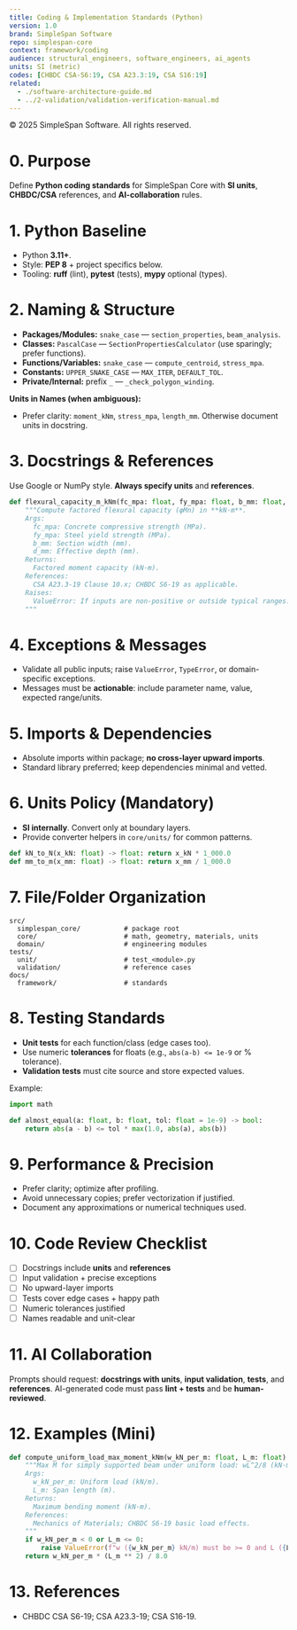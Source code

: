 ```yaml
---
title: Coding & Implementation Standards (Python)
version: 1.0
brand: SimpleSpan Software
repo: simplespan-core
context: framework/coding
audience: structural_engineers, software_engineers, ai_agents
units: SI (metric)
codes: [CHBDC CSA-S6:19, CSA A23.3:19, CSA S16:19]
related:
  - ./software-architecture-guide.md
  - ../2-validation/validation-verification-manual.md
---
```


© 2025 SimpleSpan Software. All rights reserved.

# 0. Purpose
Define **Python coding standards** for SimpleSpan Core with **SI units**, **CHBDC/CSA** references, and **AI-collaboration** rules.

# 1. Python Baseline
- Python **3.11+**.
- Style: **PEP 8** + project specifics below.
- Tooling: **ruff** (lint), **pytest** (tests), **mypy** optional (types).

# 2. Naming & Structure
- **Packages/Modules:** `snake_case` — `section_properties`, `beam_analysis`.
- **Classes:** `PascalCase` — `SectionPropertiesCalculator` (use sparingly; prefer functions).
- **Functions/Variables:** `snake_case` — `compute_centroid`, `stress_mpa`.
- **Constants:** `UPPER_SNAKE_CASE` — `MAX_ITER`, `DEFAULT_TOL`.
- **Private/Internal:** prefix `_` — `_check_polygon_winding`.

**Units in Names (when ambiguous):**
- Prefer clarity: `moment_kNm`, `stress_mpa`, `length_mm`. Otherwise document units in docstring.

# 3. Docstrings & References
Use Google or NumPy style. **Always specify units** and **references**.

```python
def flexural_capacity_m_kNm(fc_mpa: float, fy_mpa: float, b_mm: float, d_mm: float) -> float:
    """Compute factored flexural capacity (φMn) in **kN·m**.
    Args:
      fc_mpa: Concrete compressive strength (MPa).
      fy_mpa: Steel yield strength (MPa).
      b_mm: Section width (mm).
      d_mm: Effective depth (mm).
    Returns:
      Factored moment capacity (kN·m).
    References:
      CSA A23.3-19 Clause 10.x; CHBDC S6-19 as applicable.
    Raises:
      ValueError: If inputs are non-positive or outside typical ranges.
    """
```

# 4. Exceptions & Messages
- Validate all public inputs; raise `ValueError`, `TypeError`, or domain-specific exceptions.
- Messages must be **actionable**: include parameter name, value, expected range/units.

# 5. Imports & Dependencies
- Absolute imports within package; **no cross-layer upward imports**.
- Standard library preferred; keep dependencies minimal and vetted.

# 6. Units Policy (Mandatory)
- **SI internally**. Convert only at boundary layers.
- Provide converter helpers in `core/units/` for common patterns.

```python
def kN_to_N(x_kN: float) -> float: return x_kN * 1_000.0
def mm_to_m(x_mm: float) -> float: return x_mm / 1_000.0
```

# 7. File/Folder Organization
```
src/
  simplespan_core/           # package root
  core/                      # math, geometry, materials, units
  domain/                    # engineering modules
tests/
  unit/                      # test_<module>.py
  validation/                # reference cases
docs/
  framework/                 # standards
```

# 8. Testing Standards
- **Unit tests** for each function/class (edge cases too).
- Use numeric **tolerances** for floats (e.g., `abs(a-b) <= 1e-9` or % tolerance).
- **Validation tests** must cite source and store expected values.

Example:
```python
import math

def almost_equal(a: float, b: float, tol: float = 1e-9) -> bool:
    return abs(a - b) <= tol * max(1.0, abs(a), abs(b))
```

# 9. Performance & Precision
- Prefer clarity; optimize after profiling.
- Avoid unnecessary copies; prefer vectorization if justified.
- Document any approximations or numerical techniques used.

# 10. Code Review Checklist
- [ ] Docstrings include **units** and **references**
- [ ] Input validation + precise exceptions
- [ ] No upward-layer imports
- [ ] Tests cover edge cases + happy path
- [ ] Numeric tolerances justified
- [ ] Names readable and unit-clear

# 11. AI Collaboration
Prompts should request: **docstrings with units**, **input validation**, **tests**, and **references**.
AI-generated code must pass **lint + tests** and be **human-reviewed**.

# 12. Examples (Mini)
```python
def compute_uniform_load_max_moment_kNm(w_kN_per_m: float, L_m: float) -> float:
    """Max M for simply supported beam under uniform load: wL^2/8 (kN·m).
    Args:
      w_kN_per_m: Uniform load (kN/m).
      L_m: Span length (m).
    Returns:
      Maximum bending moment (kN·m).
    References:
      Mechanics of Materials; CHBDC S6-19 basic load effects.
    """
    if w_kN_per_m < 0 or L_m <= 0:
        raise ValueError(f"w ({w_kN_per_m} kN/m) must be >= 0 and L ({L_m} m) > 0.")
    return w_kN_per_m * (L_m ** 2) / 8.0
```

# 13. References
- CHBDC CSA S6-19; CSA A23.3-19; CSA S16-19.